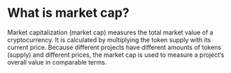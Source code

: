 # What is market cap?

Market capitalization (market cap) measures the total market value of a cryptocurrency. It is calculated by multiplying the token supply with its current price. 
Because different projects have different amounts of tokens (supply) and different prices, the market cap is used to measure a project’s overall value in comparable terms.
